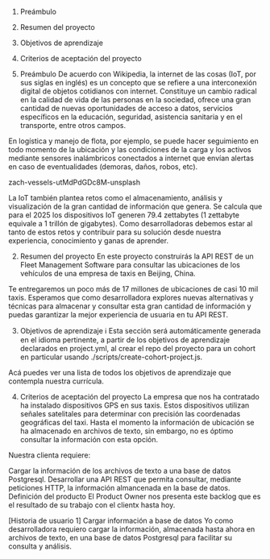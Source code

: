 1. Preámbulo
2. Resumen del proyecto
3. Objetivos de aprendizaje
4. Criterios de aceptación del proyecto

1. Preámbulo
De acuerdo con Wikipedia, la internet de las cosas (IoT, por sus siglas en inglés)​ es un concepto que se refiere a una interconexión digital de objetos cotidianos con internet. Constituye un cambio radical en la calidad de vida de las personas en la sociedad, ofrece una gran cantidad de nuevas oportunidades de acceso a datos, servicios específicos en la educación, seguridad, asistencia sanitaria y en el transporte, entre otros campos.

En logística y manejo de flota, por ejemplo, se puede hacer seguimiento en todo momento de la ubicación y las condiciones de la carga y los activos mediante sensores inalámbricos conectados a internet que envían alertas en caso de eventualidades (demoras, daños, robos, etc).

zach-vessels-utMdPdGDc8M-unsplash

La IoT también plantea retos como el almacenamiento, análisis y visualización de la gran cantidad de información que genera. Se calcula que para el 2025 los dispositivos IoT generen 79.4 zettabytes (1 zettabyte equivale a 1 trillón de gigabytes). Como desarrolladoras debemos estar al tanto de estos retos y contribuir para su solución desde nuestra experiencia, conocimiento y ganas de aprender.

2. Resumen del proyecto
En este proyecto construirás la API REST de un Fleet Management Software para consultar las ubicaciones de los vehículos de una empresa de taxis en Beijing, China.

Te entregaremos un poco más de 17 millones de ubicaciones de casi 10 mil taxis. Esperamos que como desarrolladora explores nuevas alternativas y técnicas para almacenar y consultar esta gran cantidad de información y puedas garantizar la mejor experiencia de usuaria en tu API REST.

3. Objetivos de aprendizaje
ℹ️ Esta sección será automáticamente generada en el idioma pertinente, a partir de los objetivos de aprendizaje declarados en project.yml, al crear el repo del proyecto para un cohort en particular usando ./scripts/create-cohort-project.js.

Acá puedes ver una lista de todos los objetivos de aprendizaje que contempla nuestra currícula.

4. Criterios de aceptación del proyecto
La empresa que nos ha contratado ha instalado dispositivos GPS en sus taxis. Estos dispositivos utilizan señales satelitales para determinar con precisión las coordenadas geográficas del taxi. Hasta el momento la información de ubicación se ha almacenado en archivos de texto, sin embargo, no es óptimo consultar la información con esta opción.

Nuestra clienta requiere:

Cargar la información de los archivos de texto a una base de datos Postgresql.
Desarrollar una API REST que permita consultar, mediante peticiones HTTP, la información almancenada en la base de datos.
Definición del producto
El Product Owner nos presenta este backlog que es el resultado de su trabajo con el clientx hasta hoy.

[Historia de usuario 1] Cargar información a base de datos
Yo como desarrolladora requiero cargar la información, almacenada hasta ahora en archivos de texto, en una base de datos Postgresql para facilitar su consulta y análisis.

